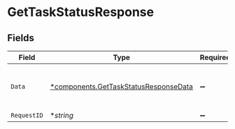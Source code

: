 # GetTaskStatusResponse


## Fields

| Field                                                                                                                                                                                                     | Type                                                                                                                                                                                                      | Required                                                                                                                                                                                                  | Description                                                                                                                                                                                               | Example                                                                                                                                                                                                   |
| --------------------------------------------------------------------------------------------------------------------------------------------------------------------------------------------------------- | --------------------------------------------------------------------------------------------------------------------------------------------------------------------------------------------------------- | --------------------------------------------------------------------------------------------------------------------------------------------------------------------------------------------------------- | --------------------------------------------------------------------------------------------------------------------------------------------------------------------------------------------------------- | --------------------------------------------------------------------------------------------------------------------------------------------------------------------------------------------------------- |
| `Data`                                                                                                                                                                                                    | [*components.GetTaskStatusResponseData](../../models/components/gettaskstatusresponsedata.md)                                                                                                             | :heavy_minus_sign:                                                                                                                                                                                        | N/A                                                                                                                                                                                                       | {<br/>"task_id": "053f4bde4b933c8ecef23724ecde63b667c1ea21816d56c161c7ec1df6297da4b43109625650e9edf0f42152cc4cc32c8ad57824ac75ba8e05020f827c415559ac1248076a2d72c0a73af0479cca77eb",<br/>"status": "processing"<br/>} |
| `RequestID`                                                                                                                                                                                               | **string*                                                                                                                                                                                                 | :heavy_minus_sign:                                                                                                                                                                                        | N/A                                                                                                                                                                                                       | 17c3b70c5096df0e77e838323abb7029                                                                                                                                                                          |